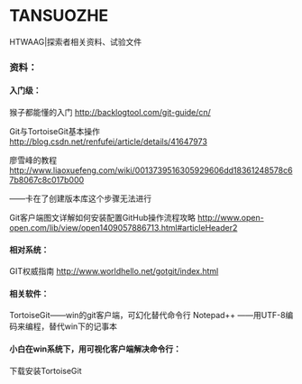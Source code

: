 # TANSUOZHE
HTWAAG|探索者相关资料、试验文件
### 资料：
#### 入门级：
猴子都能懂的入门 http://backlogtool.com/git-guide/cn/

Git与TortoiseGit基本操作 http://blog.csdn.net/renfufei/article/details/41647973

廖雪峰的教程 http://www.liaoxuefeng.com/wiki/0013739516305929606dd18361248578c67b8067c8c017b000

——卡在了创建版本库这个步骤无法进行

Git客户端图文详解如何安装配置GitHub操作流程攻略 http://www.open-open.com/lib/view/open1409057886713.html#articleHeader2

#### 相对系统：
GIT权威指南 http://www.worldhello.net/gotgit/index.html

#### 相关软件：
TortoiseGit——win的git客户端，可幻化替代命令行
Notepad++ ——用UTF-8编码来编程，替代win下的记事本

#### 小白在win系统下，用可视化客户端解决命令行：
下载安装TortoiseGit
